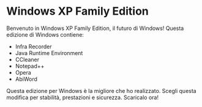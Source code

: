 # Windows XP Family Edition

Benvenuto in Windows XP Family Edition, il futuro di Windows! Questa edizione di Windows contiene:

+ Infra Recorder
+ Java Runtime Environment
+ CCleaner
+ Notepad++
+ Opera
+ AbiWord

Questa edizione per Windows è la migliore che ho realizzato. Scegli questa modifica per stabilità, prestazioni e sicurezza. Scaricalo ora!
